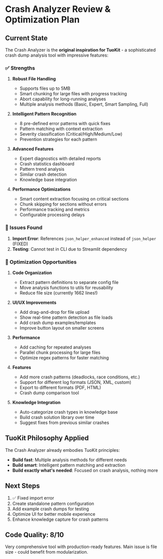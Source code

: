 # Crash Analyzer Review & Optimization Plan

## Current State
The Crash Analyzer is the **original inspiration for TuoKit** - a sophisticated crash dump analysis tool with impressive features:

### ✅ Strengths
1. **Robust File Handling**
   - Supports files up to 5MB
   - Smart chunking for large files with progress tracking
   - Abort capability for long-running analyses
   - Multiple analysis methods (Basic, Expert, Smart Sampling, Full)

2. **Intelligent Pattern Recognition**
   - 8 pre-defined error patterns with quick fixes
   - Pattern matching with context extraction
   - Severity classification (Critical/High/Medium/Low)
   - Prevention strategies for each pattern

3. **Advanced Features**
   - Expert diagnostics with detailed reports
   - Crash statistics dashboard
   - Pattern trend analysis
   - Similar crash detection
   - Knowledge base integration

4. **Performance Optimizations**
   - Smart content extraction focusing on critical sections
   - Chunk skipping for sections without errors
   - Performance tracking and metrics
   - Configurable processing delays

### 🔧 Issues Found
1. **Import Error**: References `json_helper_enhanced` instead of `json_helper` (FIXED)
2. **Testing**: Cannot test in CLI due to Streamlit dependency

### 🎯 Optimization Opportunities

1. **Code Organization**
   - Extract pattern definitions to separate config file
   - Move analysis functions to utils for reusability
   - Reduce file size (currently 1662 lines!)

2. **UI/UX Improvements**
   - Add drag-and-drop for file upload
   - Show real-time pattern detection as file loads
   - Add crash dump examples/templates
   - Improve button layout on smaller screens

3. **Performance**
   - Add caching for repeated analyses
   - Parallel chunk processing for large files
   - Optimize regex patterns for faster matching

4. **Features**
   - Add more crash patterns (deadlocks, race conditions, etc.)
   - Support for different log formats (JSON, XML, custom)
   - Export to different formats (PDF, HTML)
   - Crash dump comparison tool

5. **Knowledge Integration**
   - Auto-categorize crash types in knowledge base
   - Build crash solution library over time
   - Suggest fixes from previous similar crashes

## TuoKit Philosophy Applied
The Crash Analyzer already embodies TuoKit principles:
- **Build fast**: Multiple analysis methods for different needs
- **Build smart**: Intelligent pattern matching and extraction
- **Build exactly what's needed**: Focused on crash analysis, nothing more

## Next Steps
1. ✅ Fixed import error
2. Create standalone pattern configuration
3. Add example crash dumps for testing
4. Optimize UI for better mobile experience
5. Enhance knowledge capture for crash patterns

## Code Quality: 8/10
Very comprehensive tool with production-ready features. Main issue is file size - could benefit from modularization.